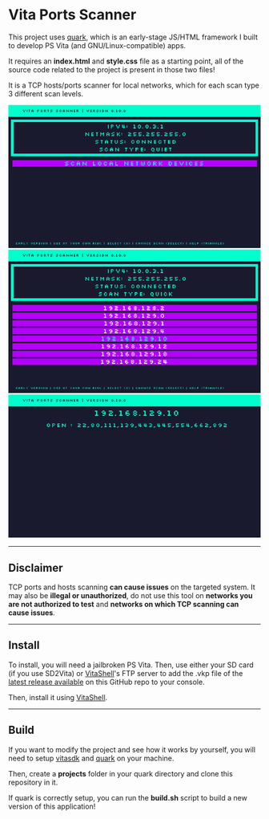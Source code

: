 # Vita Ports Scanner

This project uses [quark](https://github.com/lp1dev/quark), which is an early-stage JS/HTML framework I built to develop PS Vita (and GNU/Linux-compatible) apps.

It requires an **index.html** and **style.css** file as a starting point, all of the source code related to the project is present in those two files!

It is a TCP hosts/ports scanner for local networks, which for each scan type 3 different scan levels.


![first screen](./screenshots/screenshot1.png)
![second screen](./screenshots/screenshot2.png)
![third screen](./screenshots/screenshot3.png)


---

## Disclaimer

TCP ports and hosts scanning **can cause issues** on the targeted system. It may also be **illegal or unauthorized**, do not use this tool on **networks you are not authorized to test** and **networks on which TCP scanning can cause issues**.

---

## Install

To install, you will need a jailbroken PS Vita. Then, use either your SD card (if you use SD2Vita) or [VitaShell](https://github.com/TheOfficialFloW/VitaShell)'s FTP server to add the .vkp file of the [latest release available](https://github.com/lp1dev/vita_ports_scanner/releases) on this GitHub repo to your console.

Then, install it using [VitaShell](https://github.com/TheOfficialFloW/VitaShell).

---

## Build

If you want to modify the project and see how it works by yourself, you will need to setup [vitasdk](https://vitasdk.org/) and [quark](https://github.com/lp1dev/quark) on your machine.

Then, create a **projects** folder in your quark directory and clone this repository in it.

If quark is correctly setup, you can run the **build.sh** script to build a new version of this application!
